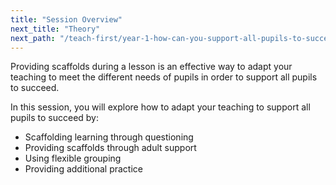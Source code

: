 ```yaml
---
title: "Session Overview"
next_title: "Theory"
next_path: "/teach-first/year-1-how-can-you-support-all-pupils-to-succeed/summer-week-4-ect-theory"
---
```


Providing scaffolds during a lesson is an effective way to adapt your teaching to meet the different needs of pupils in order to support all pupils to succeed.

In this session, you will explore how to adapt your teaching to support all pupils to succeed by:

- Scaffolding learning through questioning
- Providing scaffolds through adult support
- Using flexible grouping
- Providing additional practice
